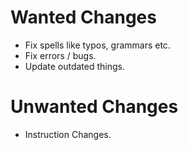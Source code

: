 # Wanted Changes
- Fix spells like typos, grammars etc.
- Fix errors / bugs.
- Update outdated things.

# Unwanted Changes
- Instruction Changes.
